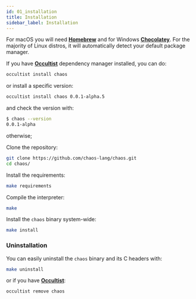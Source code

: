 ```yaml
---
id: 01_installation
title: Installation
sidebar_label: Installation
---
```


For macOS you will need [**Homebrew**](https://brew.sh/) and for Windows [**Chocolatey**](https://chocolatey.org/).
For the majority of Linux distros, it will automatically detect your default package manager.

If you have [**Occultist**](https://occultist.io/) dependency manager installed, you can do:

```bash
occultist install chaos
```

or install a specific version:

```bash
occultist install chaos 0.0.1-alpha.5
```

and check the version with:

```bash
$ chaos --version
0.0.1-alpha
```

otherwise;

Clone the repository:
```bash
git clone https://github.com/chaos-lang/chaos.git
cd chaos/
```

Install the requirements:

```bash
make requirements
```

Compile the interpreter:

```bash
make
```

Install the `chaos` binary system-wide:

```bash
make install
```

### Uninstallation

You can easily uninstall the `chaos` binary and its C headers with:

```bash
make uninstall
```

or if you have [**Occultist**](https://occultist.io/):

```bash
occultist remove chaos
```
